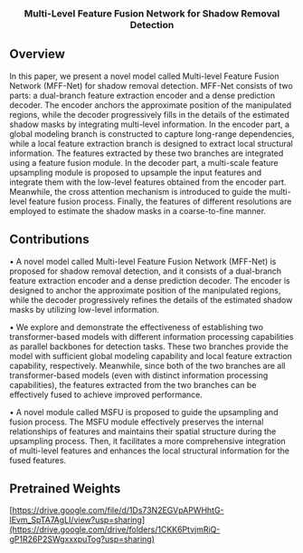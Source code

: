 <div align="center">
<h3>Multi-Level Feature Fusion Network for Shadow Removal Detection </h3>
</div>

## Overview

In this paper, we present a novel model called Multi-level Feature Fusion Network (MFF-Net) for shadow removal detection. MFF-Net consists of two parts: a dual-branch feature extraction encoder and a dense prediction decoder. 
The encoder anchors the approximate position of the manipulated regions, while the decoder progressively fills in the details of the estimated shadow masks by integrating multi-level information. 
In the encoder part, a global modeling branch is constructed to capture long-range dependencies, while a local feature extraction branch is designed to extract local structural information.
The features extracted by these two branches are integrated using a feature fusion module. 
In the decoder part, a multi-scale feature upsampling module is proposed to upsample the input features and integrate them with the low-level features obtained from the encoder part. 
Meanwhile, the cross attention mechanism is introduced to guide the multi-level feature fusion process. Finally, the features of different resolutions are employed to estimate the shadow masks in a coarse-to-fine manner.

## Contributions

• A novel model called Multi-level Feature Fusion Network (MFF-Net) is proposed for shadow removal detection, and it consists of a dual-branch feature extraction encoder and a dense prediction decoder. The encoder is designed
to anchor the approximate position of the manipulated regions, while the decoder progressively refines the details of the estimated shadow masks by utilizing low-level information.

• We explore and demonstrate the effectiveness of establishing two transformer-based models with different information processing capabilities as parallel backbones for detection tasks. These two branches provide the model with sufficient global modeling capability and local feature extraction capability, respectively. Meanwhile, since both of the two branches are all transformer-based models (even with distinct information processing capabilities), the features extracted from the two branches can be effectively fused to achieve improved performance.

• A novel module called MSFU is proposed to guide the upsampling and fusion process. The MSFU module effectively preserves the internal relationships of features and maintains their spatial structure during the upsampling process. Then, it facilitates a more comprehensive integration of multi-level features and enhances the local structural information for the fused features.

## Pretrained Weights

[https://drive.google.com/file/d/1Ds73N2EGVpAPWHhtG-lEvm_SpTA7AgLI/view?usp=sharing](https://drive.google.com/drive/folders/1CKK6PtvjmRiQ-gP1R26P2SWgxxxpuTog?usp=sharing)
